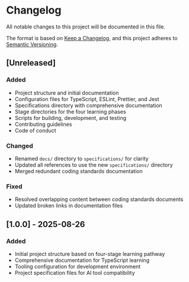 # Changelog

All notable changes to this project will be documented in this file.

The format is based on [Keep a Changelog](https://keepachangelog.com/en/1.0.0/),
and this project adheres to [Semantic Versioning](https://semver.org/spec/v2.0.0.html).

## [Unreleased]

### Added
- Project structure and initial documentation
- Configuration files for TypeScript, ESLint, Prettier, and Jest
- Specifications directory with comprehensive documentation
- Stage directories for the four learning phases
- Scripts for building, development, and testing
- Contributing guidelines
- Code of conduct

### Changed
- Renamed `docs/` directory to `specifications/` for clarity
- Updated all references to use the new `specifications/` directory
- Merged redundant coding standards documentation

### Fixed
- Resolved overlapping content between coding standards documents
- Updated broken links in documentation files

## [1.0.0] - 2025-08-26

### Added
- Initial project structure based on four-stage learning pathway
- Comprehensive documentation for TypeScript learning
- Tooling configuration for development environment
- Project specification files for AI tool compatibility
